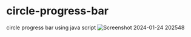 # circle-progress-bar
circle progress bar using java script
![Screenshot 2024-01-24 202548](https://github.com/Sonusingh1814/circle-progress-bar/assets/103406130/b367d987-3a8f-425c-a7bf-91264d5c210b)
